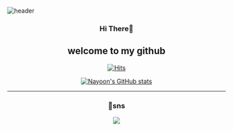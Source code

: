 ![header](https://capsule-render.vercel.app/api?type=waving&color=0:acf1f2,100:f3eedc&height=270&section=header&text=hello%20•ᴥ•%20&fontSize=80&fontAlignY=40&desc=It's%20yoon's%20Github&descSize=25)
<div align = "center">

  
### Hi There👋
## welcome to my github
[![Hits](https://hits.seeyoufarm.com/api/count/incr/badge.svg?url=https%3A%2F%2Fgithub.com%2F6yoon&count_bg=%23F3EEDC&title_bg=%23ACF1F2&icon=&icon_color=%23000000&title=visit&edge_flat=false)](https://hits.seeyoufarm.com)




[![Nayoon's GitHub stats](https://github-readme-stats.vercel.app/api?username=6yoon&theme=solarized-light)](https://github.com/anuraghazra/github-readme-status)

---
### 💬sns
<a href = "https://www.instagram.com/6_6_sixx/"><img src="https://img.shields.io/badge/Instagram-E4405F?style=flat-square&logo=Instagram&logoColor=white"/></a>
</div>

<!--[![Readme Card](https://github-readme-stats.vercel.app/api/pin/?username=6yoon&theme=solarized-light&repo=github-readme-stat)](https://github.com/anuraghazra/github-readme-stats)--!>
